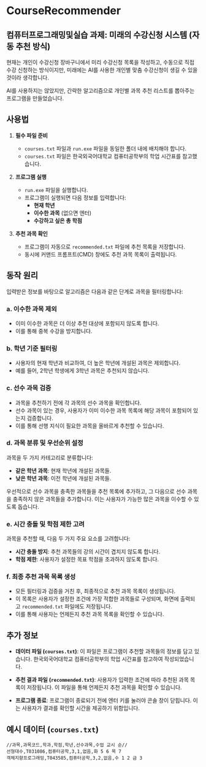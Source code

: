 # CourseRecommender

## 컴퓨터프로그래밍및실습 과제: 미래의 수강신청 시스템 (자동 추천 방식)

현재는 개인이 수강신청 장바구니에서 미리 수강신청 목록을 작성하고, 수동으로 직접 수강 신청하는 방식이지만, 미래에는 AI를 사용한 개인별 맞춤 수강신청이 생길 수 있을 것이라 생각합니다.

AI를 사용하지는 않았지만, 간략한 알고리즘으로 개인별 과목 추천 리스트를 뽑아주는 프로그램을 만들었습니다.

## 사용법

1. **필수 파일 준비**
    - `courses.txt` 파일과 `run.exe` 파일을 동일한 폴더 내에 배치해야 합니다.
    - `courses.txt` 파일은 한국외국어대학교 컴퓨터공학부의 학업 시간표를 참고했습니다.

2. **프로그램 실행**
    - `run.exe` 파일을 실행합니다.
    - 프로그램이 실행되면 다음 정보를 입력합니다:
        - **현재 학년**
        - **이수한 과목** (없으면 엔터)
        - **수강하고 싶은 총 학점**

3. **추천 과목 확인**
    - 프로그램이 자동으로 `recommended.txt` 파일에 추천 목록을 저장합니다.
    - 동시에 커맨드 프롬프트(CMD) 창에도 추천 과목 목록이 출력됩니다.

## 동작 원리

입력받은 정보를 바탕으로 알고리즘은 다음과 같은 단계로 과목을 필터링합니다:

### a. 이수한 과목 제외
- 이미 이수한 과목은 더 이상 추천 대상에 포함되지 않도록 합니다.
- 이를 통해 중복 수강을 방지합니다.

### b. 학년 기준 필터링
- 사용자의 현재 학년과 비교하여, 더 높은 학년에 개설된 과목은 제외합니다.
- 예를 들어, 2학년 학생에게 3학년 과목은 추천되지 않습니다.

### c. 선수 과목 검증
- 과목을 추천하기 전에 각 과목의 선수 과목을 확인합니다.
- 선수 과목이 있는 경우, 사용자가 이미 이수한 과목 목록에 해당 과목이 포함되어 있는지 검증합니다.
- 이를 통해 선행 지식이 필요한 과목을 올바르게 추천할 수 있습니다.

### d. 과목 분류 및 우선순위 설정
과목을 두 가지 카테고리로 분류합니다:

- **같은 학년 과목**: 현재 학년에 개설된 과목들.
- **낮은 학년 과목**: 이전 학년에 개설된 과목들.

우선적으로 선수 과목을 충족한 과목들을 추천 목록에 추가하고, 그 다음으로 선수 과목을 충족하지 않은 과목들을 추가합니다. 이는 사용자가 가능한 많은 과목을 이수할 수 있도록 돕습니다.

### e. 시간 충돌 및 학점 제한 고려
과목을 추천할 때, 다음 두 가지 주요 요소를 고려합니다:

- **시간 충돌 방지**: 추천 과목들의 강의 시간이 겹치지 않도록 합니다.
- **학점 제한**: 사용자가 설정한 목표 학점을 초과하지 않도록 합니다.

### f. 최종 추천 과목 목록 생성
- 모든 필터링과 검증을 거친 후, 최종적으로 추천 과목 목록이 생성됩니다.
- 이 목록은 사용자가 설정한 조건에 가장 적합한 과목들로 구성되며, 화면에 출력되고 `recommended.txt` 파일에도 저장됩니다.
- 이를 통해 사용자는 언제든지 추천 과목 목록을 확인할 수 있습니다.

## 추가 정보

- **데이터 파일 (`courses.txt`)**: 이 파일은 프로그램이 추천할 과목들의 정보를 담고 있습니다. 한국외국어대학교 컴퓨터공학부의 학업 시간표를 참고하여 작성되었습니다.
  
- **추천 결과 파일 (`recommended.txt`)**: 사용자가 입력한 조건에 따라 추천된 과목 목록이 저장됩니다. 이 파일을 통해 언제든지 추천 과목을 확인할 수 있습니다.

- **프로그램 종료**: 프로그램이 종료되기 전에 엔터 키를 눌러야 콘솔 창이 닫힙니다. 이는 사용자가 결과를 확인할 시간을 제공하기 위함입니다.

## 예시 데이터 (`courses.txt`)

```plaintext
//과목,과목코드,학과,학점,학년,선수과목,수업 교시 순//
선형대수,T031086,컴퓨터공학,3,1,없음,화 5 6 목 7
객체지향프로그래밍,T043585,컴퓨터공학,3,2,없음,수 1 2 금 3
